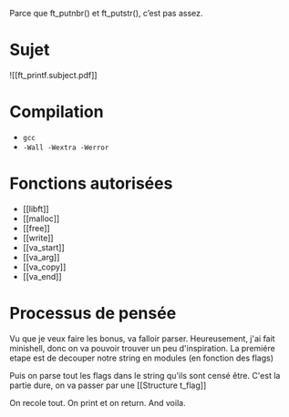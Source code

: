 Parce que ft_putnbr() et ft_putstr(), c’est pas assez.
# Sujet 
![[ft_printf.subject.pdf]]
# Compilation
- `gcc`
- `-Wall -Wextra -Werror`
# Fonctions autorisées
- [[libft]]
- [[malloc]]
- [[free]]
- [[write]]
- [[va_start]]
- [[va_arg]]
- [[va_copy]]
- [[va_end]]
# Processus de pensée 
Vu que je veux faire les bonus, va falloir parser.
Heureusement, j'ai fait minishell, donc on va pouvoir trouver un peu d'inspiration.
La premiére etape est de decouper notre string en modules (en fonction des flags)

Puis on parse tout les flags dans le string qu'ils sont censé être.
C'est la partie dure, on va passer par une [[Structure t_flag]]

On recole tout.
On print et on return.
And voila.
